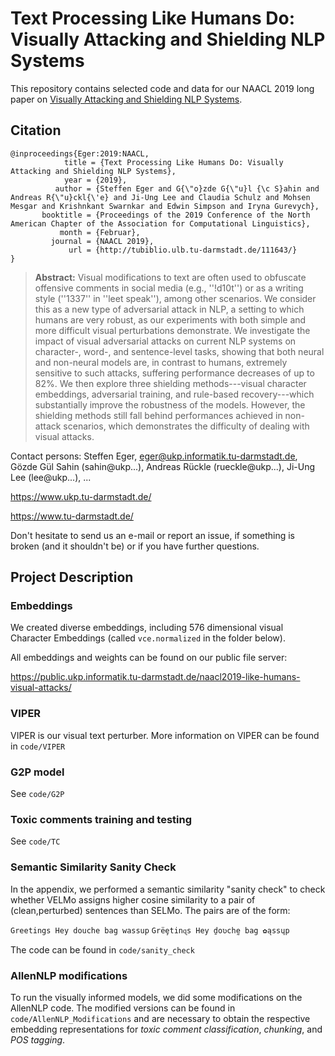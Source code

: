 # Text Processing Like Humans Do: Visually Attacking and Shielding NLP Systems

This repository contains selected code and data for our NAACL 2019 long paper on [Visually Attacking and Shielding NLP Systems]().

## Citation

```
@inproceedings{Eger:2019:NAACL,
            title = {Text Processing Like Humans Do: Visually Attacking and Shielding NLP Systems},
            year = {2019},
          author = {Steffen Eger and G{\"o}zde G{\"u}l {\c S}ahin and Andreas R{\"u}ckl{\'e} and Ji-Ung Lee and Claudia Schulz and Mohsen Mesgar and Krishnkant Swarnkar and Edwin Simpson and Iryna Gurevych},
       booktitle = {Proceedings of the 2019 Conference of the North American Chapter of the Association for Computational Linguistics},
           month = {Februar},
         journal = {NAACL 2019},
             url = {http://tubiblio.ulb.tu-darmstadt.de/111643/}
}
```
> **Abstract:** Visual modifications to text are often used to obfuscate offensive comments in social media (e.g., ''!d10t'') or as a writing style (''1337'' in ''leet speak''), among other scenarios.
We consider this as a new type of adversarial attack in NLP,  a 
setting
to which humans are very robust, 
as our experiments with both simple and more difficult visual perturbations demonstrate.
We 
investigate 
the impact of visual adversarial attacks
on current NLP systems on character-, word-, and sentence-level tasks, 
showing 
that both neural and non-neural models are, in contrast to humans, 
extremely sensitive to such attacks, 
suffering performance decreases of up to 82\%. 
We then explore three shielding methods---visual character embeddings, adversarial training, and rule-based recovery---which
substantially improve the robustness of the models.
However, the shielding methods still fall behind performances achieved in 
non-attack scenarios, which demonstrates the difficulty of dealing with visual attacks.


Contact persons: Steffen Eger, eger@ukp.informatik.tu-darmstadt.de, Gözde Gül Sahin (sahin@ukp...), Andreas Rückle (rueckle@ukp...), Ji-Ung Lee (lee@ukp...), ...

https://www.ukp.tu-darmstadt.de/

https://www.tu-darmstadt.de/


Don't hesitate to send us an e-mail or report an issue, if something is broken (and it shouldn't be) or if you have further questions. 

## Project Description

### Embeddings

We created diverse embeddings, including 576 dimensional visual Character Embeddings (called `vce.normalized` in the folder below).

All embeddings and weights can be found on our public file server:

https://public.ukp.informatik.tu-darmstadt.de/naacl2019-like-humans-visual-attacks/

### VIPER

VIPER is our visual text perturber. More information on VIPER can be found in `code/VIPER`

### G2P model

See `code/G2P`

### Toxic comments training and testing

See `code/TC`

### Semantic Similarity Sanity Check

In the appendix, we performed a semantic similarity "sanity check" to check whether VELMo assigns higher cosine similarity to a pair of (clean,perturbed) sentences than SELMo. The pairs are of the form: 

```Greetings Hey douche bag wassup```
```Grëȩtinɋs Ηey ḏoʋchḛ bag ✿ąssɥp```

The code can be found in `code/sanity_check`

### AllenNLP modifications

To run the visually informed models, we did some modifications on the AllenNLP code. The modified versions can be found in `code/AllenNLP_Modifications` and are necessary to obtain the respective embedding representations for _toxic comment classification_, _chunking_, and _POS tagging_.
